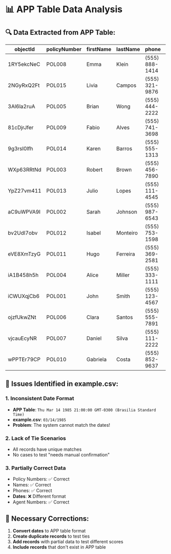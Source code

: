 # 📊 APP Table Data Analysis

## 🔍 **Data Extracted from APP Table:**

| objectId | policyNumber | firstName | lastName | phone | dateOfBirth | agentNumber | status |
|----------|--------------|-----------|----------|-------|-------------|-------------|---------|
| 1RY5ekcNeC | POL008 | Emma | Klein | (555) 888-1414 | Mon Jul 13 1992 | AG008 | active |
| 2NGyRxQ2Ft | POL015 | Livia | Campos | (555) 321-9876 | Wed Feb 21 1973 | AG015 | inactive |
| 3Al6la2ruA | POL005 | Brian | Wong | (555) 444-2222 | Sat Sep 04 1982 | AG005 | pending |
| 81cDjrJfer | POL009 | Fabio | Alves | (555) 741-3698 | Thu Jan 29 1976 | AG009 | inactive |
| 9g3rsI0lfh | POL014 | Karen | Barros | (555) 555-1313 | Fri Sep 16 1983 | AG014 | pending |
| WXp63RRtNd | POL003 | Robert | Brown | (555) 456-7890 | Tue Nov 07 1978 | AG003 | active |
| YpZ27vm411 | POL013 | Julio | Lopes | (555) 111-4545 | Tue Apr 10 1984 | AG013 | active |
| aC9uWPVA9I | POL002 | Sarah | Johnson | (555) 987-6543 | Sat Jul 21 1990 | AG002 | active |
| bv2UdI7obv | POL012 | Isabel | Monteiro | (555) 753-1598 | Mon Feb 27 1995 | AG012 | inactive |
| eVE8XmTzyG | POL011 | Hugo | Ferreira | (555) 369-2581 | Mon Sep 07 1981 | AG011 | pending |
| iA1B458h5h | POL004 | Alice | Miller | (555) 333-1111 | Wed Oct 11 1989 | AG004 | active |
| iCWUXqjCb6 | POL001 | John | Smith | (555) 123-4567 | Thu Mar 14 1985 | AG001 | active |
| ojzfUkwZNt | POL006 | Clara | Santos | (555) 555-7891 | Tue Dec 02 1975 | AG006 | inactive |
| vjcauEcyNR | POL007 | Daniel | Silva | (555) 111-2222 | Thu May 19 1988 | AG007 | pending |
| wPPTEr79CP | POL010 | Gabriela | Costa | (555) 852-9637 | Tue Apr 14 1987 | AG010 | active |

## 🎯 **Issues Identified in example.csv:**

### **1. Inconsistent Date Format**
- **APP Table**: `Thu Mar 14 1985 21:00:00 GMT-0300 (Brasilia Standard Time)`
- **example.csv**: `03/14/1985`
- **Problem**: The system cannot match the dates!

### **2. Lack of Tie Scenarios**
- All records have unique matches
- No cases to test "needs manual confirmation"

### **3. Partially Correct Data**
- Policy Numbers: ✅ Correct
- Names: ✅ Correct  
- Phones: ✅ Correct
- **Dates**: ❌ Different format
- Agent Numbers: ✅ Correct

## 🔧 **Necessary Corrections:**

1. **Convert dates** to APP table format
2. **Create duplicate records** to test ties
3. **Add records** with partial data to test different scores
4. **Include records** that don't exist in APP table